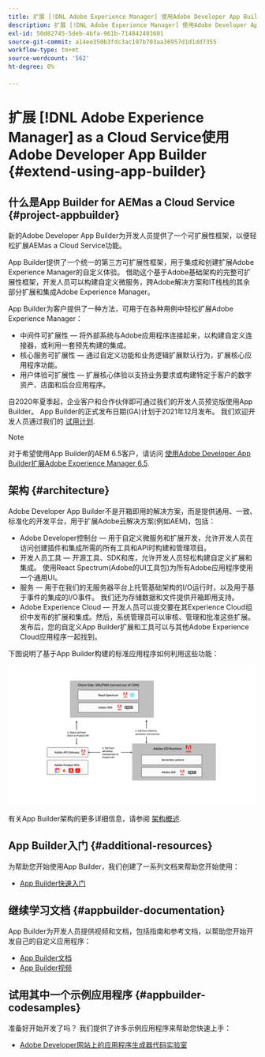 ```yaml
---
title: 扩展 [!DNL Adobe Experience Manager] 使用Adobe Developer App Builderas a Cloud Service。
description: 扩展 [!DNL Adobe Experience Manager] 使用Adobe Developer App Builderas a Cloud Service。
exl-id: 50d82745-5deb-4bfa-961b-714842403601
source-git-commit: a14ee350b3fdc3ac197b703aa36957d1d1dd7355
workflow-type: tm+mt
source-wordcount: '562'
ht-degree: 0%

---
```


# 扩展 [!DNL Adobe Experience Manager] as a Cloud Service使用Adobe Developer App Builder {#extend-using-app-builder}

## 什么是App Builder for AEMas a Cloud Service {#project-appbuilder}

新的Adobe Developer App Builder为开发人员提供了一个可扩展性框架，以便轻松扩展AEMas a Cloud Service功能。

App Builder提供了一个统一的第三方可扩展性框架，用于集成和创建扩展Adobe Experience Manager的自定义体验。 借助这个基于Adobe基础架构的完整可扩展性框架，开发人员可以构建自定义微服务，跨Adobe解决方案和IT栈栈的其余部分扩展和集成Adobe Experience Manager。

App Builder为客户提供了一种方法，可用于在各种用例中轻松扩展Adobe Experience Manager：

* 中间件可扩展性 — 将外部系统与Adobe应用程序连接起来，以构建自定义连接器，或利用一套预先构建的集成。
* 核心服务可扩展性 — 通过自定义功能和业务逻辑扩展默认行为，扩展核心应用程序功能。
* 用户体验可扩展性 — 扩展核心体验以支持业务要求或构建特定于客户的数字资产、店面和后台应用程序。

自2020年夏季起，企业客户和合作伙伴即可通过我们的开发人员预览版使用App Builder。 App Builder的正式发布日期(GA)计划于2021年12月发布。 我们欢迎开发人员通过我们的 [试用计划](https://adobe.ly/appbuilder-trial).

>[!NOTE]
>
> 对于希望使用App Builder的AEM 6.5客户，请访问 [使用Adobe Developer App Builder扩展Adobe Experience Manager 6.5](https://experienceleague.adobe.com/docs/experience-manager-65/developing/extending-aem/app-builder.html).

## 架构 {#architecture}

Adobe Developer App Builder不是开箱即用的解决方案，而是提供通用、一致、标准化的开发平台，用于扩展Adobe云解决方案(例如AEM)，包括：

* Adobe Developer控制台 — 用于自定义微服务和扩展开发，允许开发人员在访问创建插件和集成所需的所有工具和API时构建和管理项目。
* 开发人员工具 — 开源工具、SDK和库，允许开发人员轻松构建自定义扩展和集成。 使用React Spectrum(Adobe的UI工具包)为所有Adobe应用程序使用一个通用UI。
* 服务 — 用于在我们的无服务器平台上托管基础架构的I/O运行时，以及用于基于事件的集成的I/O事件。 我们还为存储数据和文件提供开箱即用支持。
* Adobe Experience Cloud — 开发人员可以提交要在其Experience Cloud组织中发布的扩展和集成。然后，系统管理员可以审核、管理和批准这些扩展。 发布后，您的自定义App Builder扩展和工具可以与其他Adobe Experience Cloud应用程序一起找到。

下图说明了基于App Builder构建的标准应用程序如何利用这些功能：

![架构](/help/implementing/developing/extending/assets/appbuilder-architecture.jpg)

有关App Builder架构的更多详细信息，请参阅 [架构概述](https://www.adobe.io/app-builder/docs/guides/).

## App Builder入门 {#additional-resources}

为帮助您开始使用App Builder，我们创建了一系列文档来帮助您开始使用：

* [App Builder快速入门](https://www.adobe.io/app-builder/docs/getting_started/)

## 继续学习文档 {#appbuilder-documentation}

App Builder为开发人员提供视频和文档，包括指南和参考文档，以帮助您开始开发自己的自定义应用程序：

* [App Builder文档](https://www.adobe.io/app-builder/docs/overview/)
* [App Builder视频](https://www.youtube.com/playlist?list=PLcVEYUqU7VRfDij-Jbjyw8S8EzW073F_o)

## 试用其中一个示例应用程序 {#appbuilder-codesamples}

准备好开始开发了吗？ 我们提供了许多示例应用程序来帮助您快速上手：

* [Adobe Developer网站上的应用程序生成器代码实验室](https://www.adobe.io/app-builder/docs/resources/)